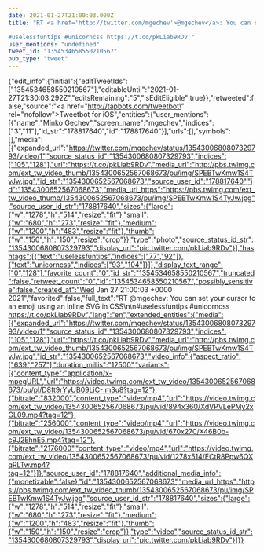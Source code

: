 ```yaml
---
date: 2021-01-27T21:00:03.000Z
title: "RT <a href='http://twitter.com/mgechev'>@mgechev</a>: You can set your cursor to an emoji using an inline SVG in CSS

#uselessfuntips #unicorncss https://t.co/pkLiab9RDv″"
user_mentions: "undefined"
tweet_id: "1354534658550210567"
pub_type: "tweet"
---
```

{"edit_info":{"initial":{"editTweetIds":["1354534658550210567"],"editableUntil":"2021-01-27T21:30:03.292Z","editsRemaining":"5","isEditEligible":true}},"retweeted":false,"source":"<a href=\"http://tapbots.com/tweetbot\" rel=\"nofollow\">Tweetbot for iΟS</a>","entities":{"user_mentions":[{"name":"Minko Gechev","screen_name":"mgechev","indices":["3","11"],"id_str":"178817640","id":"178817640"}],"urls":[],"symbols":[],"media":[{"expanded_url":"https://twitter.com/mgechev/status/1354300680807329793/video/1","source_status_id":"1354300680807329793","indices":["105","128"],"url":"https://t.co/pkLiab9RDv","media_url":"http://pbs.twimg.com/ext_tw_video_thumb/1354300652567068673/pu/img/SPEBTwKmw1S4TyJw.jpg","id_str":"1354300652567068673","source_user_id":"178817640","id":"1354300652567068673","media_url_https":"https://pbs.twimg.com/ext_tw_video_thumb/1354300652567068673/pu/img/SPEBTwKmw1S4TyJw.jpg","source_user_id_str":"178817640","sizes":{"large":{"w":"1278","h":"514","resize":"fit"},"small":{"w":"680","h":"273","resize":"fit"},"medium":{"w":"1200","h":"483","resize":"fit"},"thumb":{"w":"150","h":"150","resize":"crop"}},"type":"photo","source_status_id_str":"1354300680807329793","display_url":"pic.twitter.com/pkLiab9RDv"}],"hashtags":[{"text":"uselessfuntips","indices":["77","92"]},{"text":"unicorncss","indices":["93","104"]}]},"display_text_range":["0","128"],"favorite_count":"0","id_str":"1354534658550210567","truncated":false,"retweet_count":"0","id":"1354534658550210567","possibly_sensitive":false,"created_at":"Wed Jan 27 21:00:03 +0000 2021","favorited":false,"full_text":"RT @mgechev: You can set your cursor to an emoji using an inline SVG in CSS\n\n#uselessfuntips #unicorncss https://t.co/pkLiab9RDv","lang":"en","extended_entities":{"media":[{"expanded_url":"https://twitter.com/mgechev/status/1354300680807329793/video/1","source_status_id":"1354300680807329793","indices":["105","128"],"url":"https://t.co/pkLiab9RDv","media_url":"http://pbs.twimg.com/ext_tw_video_thumb/1354300652567068673/pu/img/SPEBTwKmw1S4TyJw.jpg","id_str":"1354300652567068673","video_info":{"aspect_ratio":["639","257"],"duration_millis":"12500","variants":[{"content_type":"application/x-mpegURL","url":"https://video.twimg.com/ext_tw_video/1354300652567068673/pu/pl/D8ft9rYyUB09LiC-.m3u8?tag=12"},{"bitrate":"832000","content_type":"video/mp4","url":"https://video.twimg.com/ext_tw_video/1354300652567068673/pu/vid/894x360/XdVPVLePMy2xGL09.mp4?tag=12"},{"bitrate":"256000","content_type":"video/mp4","url":"https://video.twimg.com/ext_tw_video/1354300652567068673/pu/vid/670x270/X46B0b-c9J2EhnE5.mp4?tag=12"},{"bitrate":"2176000","content_type":"video/mp4","url":"https://video.twimg.com/ext_tw_video/1354300652567068673/pu/vid/1278x514/ECtR8Ppw6QXqRLTw.mp4?tag=12"}]},"source_user_id":"178817640","additional_media_info":{"monetizable":false},"id":"1354300652567068673","media_url_https":"https://pbs.twimg.com/ext_tw_video_thumb/1354300652567068673/pu/img/SPEBTwKmw1S4TyJw.jpg","source_user_id_str":"178817640","sizes":{"large":{"w":"1278","h":"514","resize":"fit"},"small":{"w":"680","h":"273","resize":"fit"},"medium":{"w":"1200","h":"483","resize":"fit"},"thumb":{"w":"150","h":"150","resize":"crop"}},"type":"video","source_status_id_str":"1354300680807329793","display_url":"pic.twitter.com/pkLiab9RDv"}]}}
